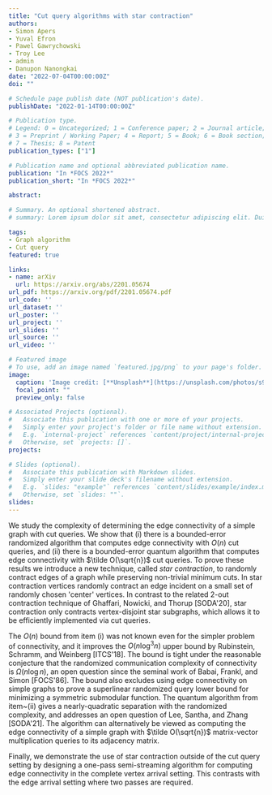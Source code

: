 ```yaml
---
title: "Cut query algorithms with star contraction"
authors:
- Simon Apers
- Yuval Efron
- Pawel Gawrychowski
- Troy Lee
- admin
- Danupon Nanongkai
date: "2022-07-04T00:00:00Z"
doi: ""

# Schedule page publish date (NOT publication's date).
publishDate: "2022-01-14T00:00:00Z"

# Publication type.
# Legend: 0 = Uncategorized; 1 = Conference paper; 2 = Journal article;
# 3 = Preprint / Working Paper; 4 = Report; 5 = Book; 6 = Book section;
# 7 = Thesis; 8 = Patent
publication_types: ["1"]

# Publication name and optional abbreviated publication name.
publication: "In *FOCS 2022*"
publication_short: "In *FOCS 2022*"

abstract: 

# Summary. An optional shortened abstract.
# summary: Lorem ipsum dolor sit amet, consectetur adipiscing elit. Duis posuere tellus ac convallis placerat. Proin tincidunt magna sed ex sollicitudin condimentum.

tags:
- Graph algorithm
- Cut query
featured: true

links:
- name: arXiv
  url: https://arxiv.org/abs/2201.05674
url_pdf: https://arxiv.org/pdf/2201.05674.pdf
url_code: ''
url_dataset: ''
url_poster: ''
url_project: ''
url_slides: ''
url_source: ''
url_video: ''

# Featured image
# To use, add an image named `featured.jpg/png` to your page's folder. 
image:
  caption: 'Image credit: [**Unsplash**](https://unsplash.com/photos/s9CC2SKySJM)'
  focal_point: ""
  preview_only: false

# Associated Projects (optional).
#   Associate this publication with one or more of your projects.
#   Simply enter your project's folder or file name without extension.
#   E.g. `internal-project` references `content/project/internal-project/index.md`.
#   Otherwise, set `projects: []`.
projects:

# Slides (optional).
#   Associate this publication with Markdown slides.
#   Simply enter your slide deck's filename without extension.
#   E.g. `slides: "example"` references `content/slides/example/index.md`.
#   Otherwise, set `slides: ""`.
slides: 
---
```


We study the complexity of determining the edge connectivity of a simple graph with cut queries.
We show that (i) there is a bounded-error randomized  algorithm that computes edge connectivity with $O(n)$ cut queries, and (ii) there is a bounded-error quantum algorithm that computes edge connectivity with $\tilde O(\sqrt{n})$ cut queries. To prove these results we introduce a new technique, called *star contraction*, to randomly contract edges of a graph while preserving non-trivial minimum cuts.  In star contraction vertices randomly contract an edge incident on a small set of randomly chosen 'center' vertices.  In contrast to the related 2-out contraction technique of Ghaffari, Nowicki, and Thorup [SODA'20], star contraction only contracts vertex-disjoint star subgraphs, which allows it to be efficiently implemented via cut queries.

The $O(n)$ bound from item (i) was not known even for the simpler problem of connectivity, and it improves the $O(n \log^3 n)$ upper bound by Rubinstein, Schramm, and Weinberg [ITCS'18]. The bound is tight under the reasonable conjecture that the randomized communication complexity of connectivity is $\Omega(n \log n)$, an open question since the seminal work of Babai, Frankl, and Simon [FOCS'86]. The bound also excludes using edge connectivity on simple graphs to prove a superlinear randomized query lower bound for minimizing a symmetric submodular function. The quantum algorithm from item~(ii) gives a nearly-quadratic separation with the randomized complexity, and addresses an open question of Lee, Santha, and Zhang [SODA'21]. The algorithm can alternatively be viewed as computing the edge connectivity of a simple graph with $\tilde O(\sqrt{n})$ matrix-vector multiplication queries to its adjacency matrix.


Finally, we demonstrate the use of star contraction outside of the cut query setting by designing a one-pass semi-streaming algorithm for computing edge connectivity in the complete vertex arrival setting. This contrasts with the edge arrival setting where two passes are required.
